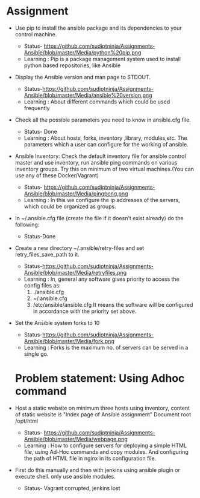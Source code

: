 # Assignment
  - Use pip to install the ansible package and its dependencies to your control machine.
     - Status- https://github.com/sudiptninja/Assignments-Ansible/blob/master/Media/python%20pip.png
     - Learning : Pip is a package management system used to install python based repositories, like Ansible
- Display the Ansible version and man page to STDOUT.
     - Status-https://github.com/sudiptninja/Assignments-Ansible/blob/master/Media/ansible%20version.png
     - Learning : About different commands which could be used frequently
- Check all the possible parameters you need to know in ansible.cfg file.
    - Status- Done
    - Learning : About hosts, forks, inventory ,library, modules,etc. The parameters which a user can configure for the working of ansible.
- Ansible Inventory: Check the default inventory file for ansible control master and use inventory, run ansible ping commands on various inventory groups. Try this on minimum of two virtual machines.(You can use any of these Docker/Vagrant)
    - Status- https://github.com/sudiptninja/Assignments-Ansible/blob/master/Media/pingpong.png
    - Learning : In this we configure the ip addresses of the servers, which could be organized as groups.
- In ~/.ansible.cfg file (create the file if it doesn't exist already) do the following:
    - Status-Done
- Create a new directory ~/.ansible/retry-files and set retry_files_save_path to it.
    - Status-https://github.com/sudiptninja/Assignments-Ansible/blob/master/Media/retryfiles.png
    - Learning : In, general any software gives priority to access the config files as: 
        1.  ./ansible.cfg
        2.  ~/.ansible.cfg
        3.  /etc/ansible/ansible.cfg
It means the software will be configured in accordance with the priority set above.
- Set the Ansible system forks to 10
    - Status-https://github.com/sudiptninja/Assignments-Ansible/blob/master/Media/fork.png
    - Learning : Forks is the maximum no. of servers can be served in a single go.
    
    # Problem statement: Using Adhoc command

- Host a static website on minimum three hosts using inventory, content of static website is "Index page of Ansible assignment"
Document root /opt/html

    - Status- https://github.com/sudiptninja/Assignments-Ansible/blob/master/Media/webpage.png
    - Learning : How to configure servers for deploying a simple HTML file, using Ad-Hoc commands and copy modules. And configuring the path of HTML file in nginx in its configuration file.

- First do this manually and then with jenkins using ansible plugin or execute shell. only use ansible modules.
    - Status- Vagrant corrupted, jenkins lost


